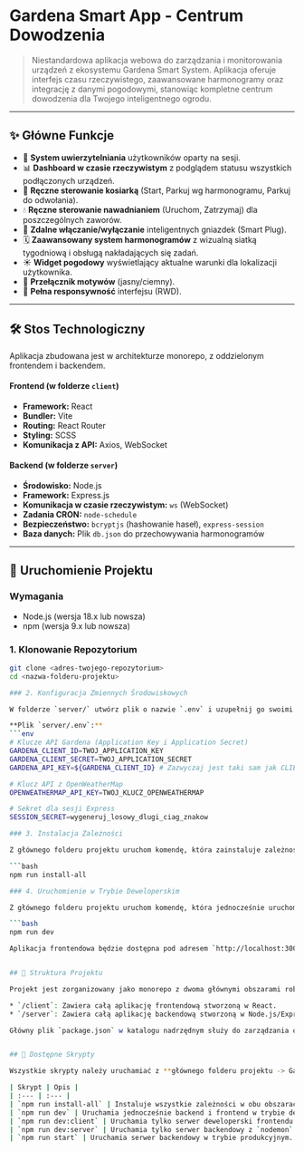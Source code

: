# Gardena Smart App - Centrum Dowodzenia

> Niestandardowa aplikacja webowa do zarządzania i monitorowania urządzeń z ekosystemu Gardena Smart System. Aplikacja oferuje interfejs czasu rzeczywistego, zaawansowane harmonogramy oraz integrację z danymi pogodowymi, stanowiąc kompletne centrum dowodzenia dla Twojego inteligentnego ogrodu.

---
## ✨ Główne Funkcje

* 🔐 **System uwierzytelniania** użytkowników oparty na sesji.
* 📊 **Dashboard w czasie rzeczywistym** z podglądem statusu wszystkich podłączonych urządzeń.
* 🤖 **Ręczne sterowanie kosiarką** (Start, Parkuj wg harmonogramu, Parkuj do odwołania).
* 💧 **Ręczne sterowanie nawadnianiem** (Uruchom, Zatrzymaj) dla poszczególnych zaworów.
* 🔌 **Zdalne włączanie/wyłączanie** inteligentnych gniazdek (Smart Plug).
* 🗓️ **Zaawansowany system harmonogramów** z wizualną siatką tygodniową i obsługą nakładających się zadań.
* ☀️ **Widget pogodowy** wyświetlający aktualne warunki dla lokalizacji użytkownika.
* 🎨 **Przełącznik motywów** (jasny/ciemny).
* 📱 **Pełna responsywność** interfejsu (RWD).

---
## 🛠️ Stos Technologiczny

Aplikacja zbudowana jest w architekturze monorepo, z oddzielonym frontendem i backendem.

#### **Frontend (w folderze `client`)**
* **Framework:** React
* **Bundler:** Vite
* **Routing:** React Router
* **Styling:** SCSS
* **Komunikacja z API:** Axios, WebSocket

#### **Backend (w folderze `server`)**
* **Środowisko:** Node.js
* **Framework:** Express.js
* **Komunikacja w czasie rzeczywistym:** `ws` (WebSocket)
* **Zadania CRON:** `node-schedule`
* **Bezpieczeństwo:** `bcryptjs` (hashowanie haseł), `express-session`
* **Baza danych:** Plik `db.json` do przechowywania harmonogramów

---
## 🚀 Uruchomienie Projektu

### Wymagania

* Node.js (wersja 18.x lub nowsza)
* npm (wersja 9.x lub nowsza)

### 1. Klonowanie Repozytorium

```bash
git clone <adres-twojego-repozytorium>
cd <nazwa-folderu-projektu>

### 2. Konfiguracja Zmiennych Środowiskowych

W folderze `server/` utwórz plik o nazwie `.env` i uzupełnij go swoimi kluczami API.

**Plik `server/.env`:**
```env
# Klucze API Gardena (Application Key i Application Secret)
GARDENA_CLIENT_ID=TWOJ_APPLICATION_KEY
GARDENA_CLIENT_SECRET=TWOJ_APPLICATION_SECRET
GARDENA_API_KEY=${GARDENA_CLIENT_ID} # Zazwyczaj jest taki sam jak CLIENT_ID

# Klucz API z OpenWeatherMap
OPENWEATHERMAP_API_KEY=TWOJ_KLUCZ_OPENWEATHERMAP

# Sekret dla sesji Express
SESSION_SECRET=wygeneruj_losowy_dlugi_ciag_znakow

### 3. Instalacja Zależności

Z głównego folderu projektu uruchom komendę, która zainstaluje zależności dla frontendu i backendu:

```bash
npm run install-all

### 4. Uruchomienie w Trybie Deweloperskim

Z głównego folderu projektu uruchom komendę, która jednocześnie uruchomi serwer backendowy (na porcie 3001) i serwer deweloperski Vite (na porcie 3000 lub innym wolnym/wybranym przez Ciebie):

```bash
npm run dev

Aplikacja frontendowa będzie dostępna pod adresem `http://localhost:3000` (lub innym wskazanym w terminalu - do ustawienia w vite.config.js).


## 📂 Struktura Projektu

Projekt jest zorganizowany jako monorepo z dwoma głównymi obszarami roboczymi:

* `/client`: Zawiera całą aplikację frontendową stworzoną w React.
* `/server`: Zawiera całą aplikację backendową stworzoną w Node.js/Express.

Główny plik `package.json` w katalogu nadrzędnym służy do zarządzania oboma projektami.


## 📜 Dostępne Skrypty

Wszystkie skrypty należy uruchamiać z **głównego folderu projektu -> Gardena Smart System**.

| Skrypt | Opis |
| :--- | :--- |
| `npm run install-all` | Instaluje wszystkie zależności w obu obszarach (`client` i `server`). |
| `npm run dev` | Uruchamia jednocześnie backend i frontend w trybie deweloperskim. |
| `npm run dev:client` | Uruchamia tylko serwer deweloperski frontendu (Vite). |
| `npm run dev:server` | Uruchamia tylko serwer backendowy z `nodemon`. |
| `npm run start` | Uruchamia serwer backendowy w trybie produkcyjnym. |
